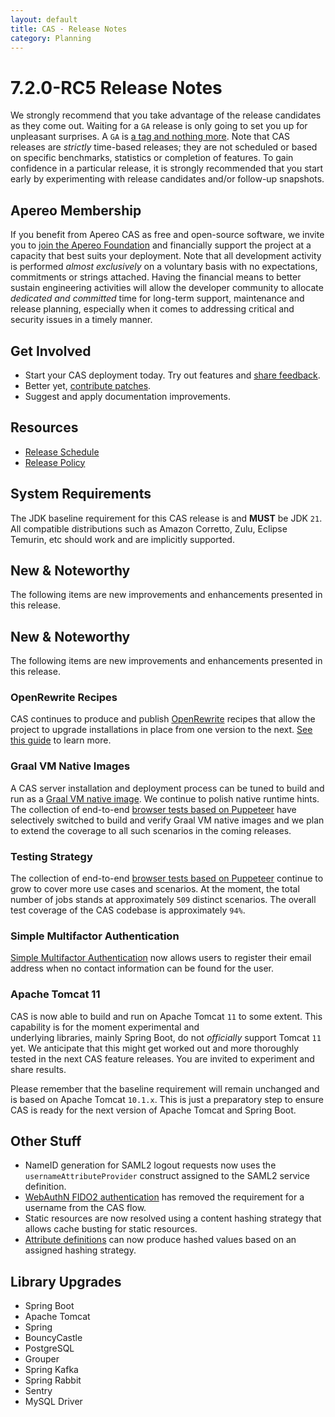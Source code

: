 ```yaml
---
layout: default
title: CAS - Release Notes
category: Planning
---
```


# 7.2.0-RC5 Release Notes

We strongly recommend that you take advantage of the release candidates as they come out. Waiting for a `GA` release is only going to set
you up for unpleasant surprises. A `GA` is [a tag and nothing more](https://apereo.github.io/2017/03/08/the-myth-of-ga-rel/). Note
that CAS releases are *strictly* time-based releases; they are not scheduled or based on specific benchmarks,
statistics or completion of features. To gain confidence in a particular
release, it is strongly recommended that you start early by experimenting with release candidates and/or follow-up snapshots.

## Apereo Membership

If you benefit from Apereo CAS as free and open-source software, we invite you
to [join the Apereo Foundation](https://www.apereo.org/content/apereo-membership)
and financially support the project at a capacity that best suits your deployment. Note that all development activity is performed
*almost exclusively* on a voluntary basis with no expectations, commitments or strings attached. Having the financial means to better
sustain engineering activities will allow the developer community to allocate *dedicated and committed* time for long-term support,
maintenance and release planning, especially when it comes to addressing critical and security issues in a timely manner.

## Get Involved

- Start your CAS deployment today. Try out features and [share feedback](/cas/Mailing-Lists.html).
- Better yet, [contribute patches](/cas/developer/Contributor-Guidelines.html).
- Suggest and apply documentation improvements.

## Resources

- [Release Schedule](https://github.com/apereo/cas/milestones)
- [Release Policy](/cas/developer/Release-Policy.html)

## System Requirements

The JDK baseline requirement for this CAS release is and **MUST** be JDK `21`. All compatible distributions
such as Amazon Corretto, Zulu, Eclipse Temurin, etc should work and are implicitly supported.

## New & Noteworthy

The following items are new improvements and enhancements presented in this release.

## New & Noteworthy

The following items are new improvements and enhancements presented in this release.

### OpenRewrite Recipes

CAS continues to produce and publish [OpenRewrite](https://docs.openrewrite.org/) recipes that allow the project to upgrade installations
in place from one version to the next. [See this guide](../installation/OpenRewrite-Upgrade-Recipes.html) to learn more.

### Graal VM Native Images

A CAS server installation and deployment process can be tuned to build and run
as a [Graal VM native image](../installation/GraalVM-NativeImage-Installation.html). We continue to polish native runtime hints.
The collection of end-to-end [browser tests based on Puppeteer](../../developer/Test-Process.html) have selectively switched
to build and verify Graal VM native images and we plan to extend the coverage to all such scenarios in the coming releases.

### Testing Strategy

The collection of end-to-end [browser tests based on Puppeteer](../../developer/Test-Process.html) continue to grow to cover more use cases
and scenarios. At the moment, the total number of jobs stands at approximately `509` distinct scenarios. The overall
test coverage of the CAS codebase is approximately `94%`.
 
### Simple Multifactor Authentication

[Simple Multifactor Authentication](../mfa/Simple-Multifactor-Authentication-Registration.html) now 
allows users to register their email address when no contact information can be found for the user.
  
### Apache Tomcat 11
                                                                                        
CAS is now able to build and run on Apache Tomcat `11` to some extent. This capability is for the moment experimental and  
underlying libraries, mainly Spring Boot, do not *officially* support Tomcat `11` yet. We anticipate that this might get 
worked out and more thoroughly tested in the next CAS feature releases. You are invited to experiment and share results. 

Please remember that the baseline requirement will remain unchanged and is based on Apache Tomcat `10.1.x`. This is just a preparatory step 
to ensure CAS is ready for the next version of Apache Tomcat and Spring Boot.

## Other Stuff

- NameID generation for SAML2 logout requests now uses the `usernameAttributeProvider` construct assigned to the SAML2 service definition.
- [WebAuthN FIDO2 authentication](../mfa/FIDO2-WebAuthn-Authentication.html) has removed the requirement for a username from the CAS flow.
- Static resources are now resolved using a content hashing strategy that allows cache busting for static resources.
- [Attribute definitions](../integration/Attribute-Definitions.html) can now produce hashed values based on an assigned hashing strategy. 

## Library Upgrades

- Spring Boot
- Apache Tomcat
- Spring
- BouncyCastle
- PostgreSQL
- Grouper
- Spring Kafka
- Spring Rabbit
- Sentry
- MySQL Driver
